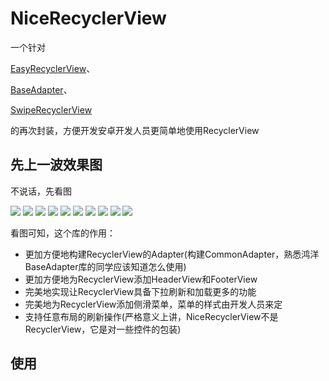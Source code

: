 # NiceRecyclerView

一个针对

[EasyRecyclerView](https://github.com/Jude95/EasyRecyclerView)、

[BaseAdapter](https://github.com/hongyangAndroid/baseAdapter)、

[SwipeRecyclerView](https://github.com/yanzhenjie/SwipeRecyclerView)

的再次封装，方便开发安卓开发人员更简单地使用RecyclerView

## 先上一波效果图
    
不说话，先看图

<img src="gif/11.gif">
<img src="gif/12.gif">
<img src="gif/13.gif">
<img src="gif/14.gif">
<img src="gif/15.gif">
<img src="gif/16.gif">
<img src="gif/17.gif">
<img src="gif/18.gif">
<img src="gif/19.gif">
<img src="gif/20.gif">

看图可知，这个库的作用：

* 更加方便地构建RecyclerView的Adapter(构建CommonAdapter，熟悉鸿洋BaseAdapter库的同学应该知道怎么使用)
* 更加方便地为RecyclerView添加HeaderView和FooterView
* 完美地实现让RecyclerView具备下拉刷新和加载更多的功能
* 完美地为RecyclerView添加侧滑菜单，菜单的样式由开发人员来定
* 支持任意布局的刷新操作(严格意义上讲，NiceRecyclerView不是RecyclerView，它是对一些控件的包装)

## 使用